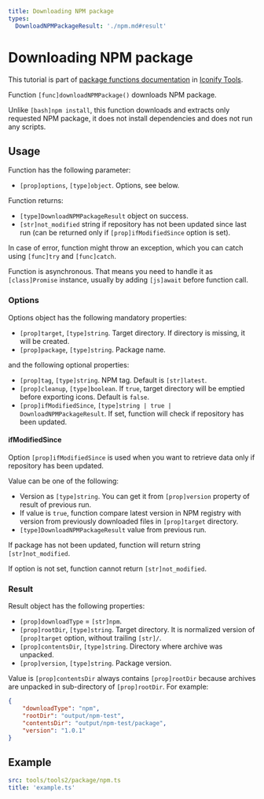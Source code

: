 ```yaml
title: Downloading NPM package
types:
  DownloadNPMPackageResult: './npm.md#result'
```

# Downloading NPM package

This tutorial is part of [package functions documentation](./index.md) in [Iconify Tools](../index.md).

Function `[func]downloadNPMPackage()` downloads NPM package.

Unlike `[bash]npm install`, this function downloads and extracts only requested NPM package, it does not install dependencies and does not run any scripts.

## Usage

Function has the following parameter:

- `[prop]options`, `[type]object`. Options, see below.

Function returns:

- `[type]DownloadNPMPackageResult` object on success.
- `[str]not_modified` string if repository has not been updated since last run (can be returned only if `[prop]ifModifiedSince` option is set).

In case of error, function might throw an exception, which you can catch using `[func]try` and `[func]catch`.

Function is asynchronous. That means you need to handle it as `[class]Promise` instance, usually by adding `[js]await` before function call.

### Options

Options object has the following mandatory properties:

- `[prop]target`, `[type]string`. Target directory. If directory is missing, it will be created.
- `[prop]package`, `[type]string`. Package name.

and the following optional properties:

- `[prop]tag`, `[type]string`. NPM tag. Default is `[str]latest`.
- `[prop]cleanup`, `[type]boolean`. If `true`, target directory will be emptied before exporting icons. Default is `false`.
- `[prop]ifModifiedSince`, `[type]string | true | DownloadNPMPackageResult`. If set, function will check if repository has been updated.

#### ifModifiedSince

Option `[prop]ifModifiedSince` is used when you want to retrieve data only if repository has been updated.

Value can be one of the following:

- Version as `[type]string`. You can get it from `[prop]version` property of result of previous run.
- If value is `true`, function compare latest version in NPM registry with version from previously downloaded files in `[prop]target` directory.
- `[type]DownloadNPMPackageResult` value from previous run.

If package has not been updated, function will return string `[str]not_modified`.

If option is not set, function cannot return `[str]not_modified`.

### Result

Result object has the following properties:

- `[prop]downloadType` = `[str]npm`.
- `[prop]rootDir`, `[type]string`. Target directory. It is normalized version of `[prop]target` option, without trailing `[str]/`.
- `[prop]contentsDir`, `[type]string`. Directory where archive was unpacked.
- `[prop]version`, `[type]string`. Package version.

Value is `[prop]contentsDir` always contains `[prop]rootDir` because archives are unpacked in sub-directory of `[prop]rootDir`. For example:

```json
{
	"downloadType": "npm",
	"rootDir": "output/npm-test",
	"contentsDir": "output/npm-test/package",
	"version": "1.0.1"
}
```

## Example

```yaml
src: tools/tools2/package/npm.ts
title: 'example.ts'
```
